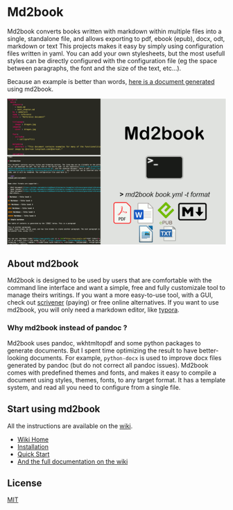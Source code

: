 # Md2book

Md2book converts books written with markdown within multiple files into a single, standalone file, and allows exporting to pdf, ebook (epub), docx, odt, markdown or text This projects makes it easy by simply using configuration files written in yaml. You can add your own stylesheets, but the most usefull styles can be directly configured with the configuration file (eg the space between paragraphs, the font and the size of the text, etc...).

Because an example is better than words, [here is a document generated](https://github.com/webalorn/md2book/blob/master/examples/reference/generated/reference.pdf) using md2book.

![](examples/images/presentation.gif)

## About md2book

Md2book is designed to be used by users that are comfortable with the command line interface and want a simple, free and fully customizale tool to manage theirs writings. If you want a more easy-to-use tool, with a GUI, check out [scrivener](https://www.literatureandlatte.com/scrivener/overview) (paying) or free online alternatives. If you want to use md2book, you will only need a markdown editor, like [typora](https://typora.io/).

### Why md2book instead of pandoc ?

Md2book uses pandoc, wkhtmltopdf and some python packages to generate documents. But I spent time optimizing the result to have better-looking documents. For example, `python-docx` is used to improve docx files generated by pandoc (but do not correct all pandoc issues). Md2book comes with predefined themes and fonts, and makes it easy to compile a document using styles, themes, fonts, to any target format. It has a template system, and read all you need to configure from a single file.

## Start using md2book

All the instructions are available on the [wiki](https://github.com/webalorn/md2book/wiki).

- [Wiki Home](https://github.com/webalorn/md2book/wiki)
- [Installation](https://github.com/webalorn/md2book/wiki/Install)
- [Quick Start](https://github.com/webalorn/md2book/wiki/Quick-start)
- [And the full documentation on the wiki](https://github.com/webalorn/md2book/wiki)

## License

[MIT](https://github.com/webalorn/md2book/blob/master/LICENSE)